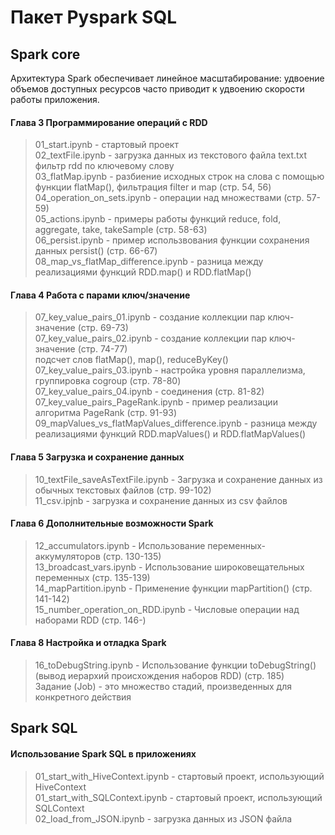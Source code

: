 # Пакет Pyspark SQL

## Spark core

Архитектура Spark обеcпечивает линейное масштабирование: удвоение объемов доступных ресурсов часто приводит к удвоению скорости работы приложения.  

#### Глава 3  Программирование операций с RDD  

> 01_start.ipynb - стартовый проект  
> 02_textFile.ipynb - загрузка данных из текстового файла text.txt фильтр rdd по ключевому слову   
> 03_flatMap.ipynb - разбиение исходных строк на слова с помощью функции flatMap(), фильтрация filter и map (стр. 54, 56)  
> 04_operation_on_sets.ipynb - операции над множествами (стр. 57-59)  
> 05_actions.ipynb - примеры работы функций reduce, fold, aggregate, take, takeSample (стр. 58-63)  
> 06_persist.ipynb - пример использвования функции сохранения данных persist() (стр. 66-67)  
> 08_map_vs_flatMap_difference.ipynb - разница между реализациями функций RDD.map() и RDD.flatMap()  

#### Глава 4  Работа с парами ключ/значение  

> 07_key_value_pairs_01.ipynb - создание коллекции пар ключ-значение (стр. 69-73)  
> 07_key_value_pairs_02.ipynb - создание коллекции пар ключ-значение (стр. 74-77)  
>                       подсчет слов flatMap(), map(), reduceByKey()  
> 07_key_value_pairs_03.ipynb - настройка уровня параллелизма, группировка cogroup (стр. 78-80)  
> 07_key_value_pairs_04.ipynb - соединения (стр. 81-82)  
> 07_key_value_pairs_PageRank.ipynb - пример реализации алгоритма PageRank (стр. 91-93)
> 09_mapValues_vs_flatMapValues_difference.ipynb - разница между реализациями функций RDD.mapValues() и RDD.flatMapValues()

#### Глава 5  Загрузка и сохранение данных  

> 10_textFile_saveAsTextFile.ipynb - Загрузка и сохранение данных из обычных текстовых файлов (стр. 99-102)  
> 11_csv.ipjnb - загрузка и сохранение данных из csv файлов  

#### Глава 6  Дополнительные возможности Spark  

> 12_accumulators.ipynb - Использование переменных-аккумуляторов (стр. 130-135)  
> 13_broadcast_vars.ipynb - Использование широковещательных переменных (стр. 135-139)  
> 14_mapPartition.ipynb - Применение функции mapPartition() (стр. 141-142)  
> 15_number_operation_on_RDD.ipynb - Числовые операции над наборами RDD (стр. 146-)  
> 

#### Глава 8  Настройка и отладка Spark  

> 16_toDebugString.ipynb - Использование функции toDebugString() (вывод иерархий происхождения наборов RDD) (стр. 185)  
> Задание (Job) - это множество стадий, произведенных для конкретного действия

## Spark SQL

#### Использование Spark SQL в приложениях 

> 01_start_with_HiveContext.ipynb - стартовый проект, использующий HiveContext  
> 01_start_with_SQLContext.ipynb - стартовый проект, использующий SQLContext  
> 02_load_from_JSON.ipynb - загрузка данных из JSON файла  